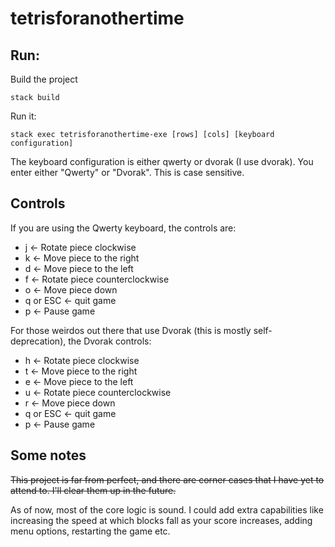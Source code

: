# tetrisforanothertime

## Run:

Build the project

`stack build`

Run it:

`stack exec tetrisforanothertime-exe [rows] [cols] [keyboard configuration]`

The keyboard configuration is either qwerty or dvorak (I use dvorak).
You enter either "Qwerty" or "Dvorak". This is case sensitive.

## Controls

If you are using the Qwerty keyboard, the controls are:

  * j <- Rotate piece clockwise
  * k <- Move piece to the right
  * d <- Move piece to the left
  * f <- Rotate piece counterclockwise
  * o <- Move piece down
  * q or ESC <- quit game
  * p <- Pause game


For those weirdos out there that use Dvorak (this is mostly
self-deprecation), the Dvorak controls:

  * h <- Rotate piece clockwise
  * t <- Move piece to the right
  * e <- Move piece to the left
  * u <- Rotate piece counterclockwise
  * r <- Move piece down
  * q or ESC <- quit game
  * p <- Pause game

## Some notes

~~This project is far from perfect, and there are corner cases that I
have yet to attend to. I'll clear them up in the future.~~

As of now, most of the core logic is sound. I could add extra
capabilities like increasing the speed at which blocks fall as your
score increases, adding menu options, restarting the game etc.
